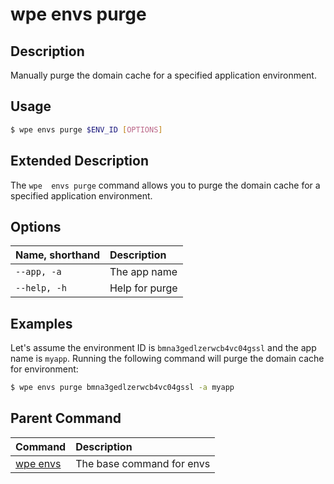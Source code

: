 # wpe envs purge

## Description
Manually purge the domain cache for a specified application environment.

## Usage

```bash
$ wpe envs purge $ENV_ID [OPTIONS]
```

## Extended Description

The `wpe  envs purge` command allows you to purge the domain cache for a specified application environment.

## Options

| Name, shorthand | Description      |
|:----------------|:-----------------|
| `--app, -a`     | The app name     |
| `--help, -h`    | Help for purge   |

## Examples

Let's assume the environment ID is `bmna3gedlzerwcb4vc04gssl` and the app name is `myapp`. Running the following command will purge the domain cache for environment:

```bash
$ wpe envs purge bmna3gedlzerwcb4vc04gssl -a myapp
```

## Parent Command
| Command                                         | Description               |
|:------------------------------------------------|:--------------------------|
| [wpe envs](/reference/cli/wpe/main/envs) | The base command for envs |
